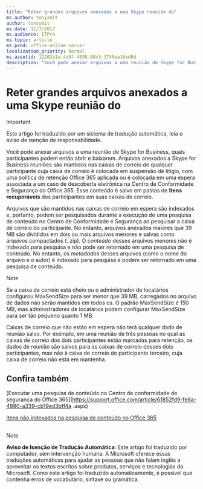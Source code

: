 ```yaml
---
title: "Reter grandes arquivos anexados a uma Skype reunião do"
ms.author: tonysmit
author: tonysmit
ms.date: 11/7/2017
ms.audience: ITPro
ms.topic: article
ms.prod: office-online-server
localization_priority: Normal
ms.assetid: 12203a1a-4a9f-4838-88c5-3740ea16ed8d
description: "Você pode anexar arquivos a uma reunião de Skype for Business, quais participantes podem então abrir e baixarem. Arquivos anexados a Skype for Business reuniões são mantidos nas caixas de correio de qualquer participante cuja caixa de correio é colocada em suspensão de litígio, com uma política de retenção Office 365 aplicada ou é colocada em uma espera associada a um caso de descoberta eletrônica na Centro de Conformidade e Segurança do Office 365. Esse conteúdo é salvo em pastas de Itens recuperáveis dos participantes em suas caixas de correio."
---
```


# Reter grandes arquivos anexados a uma Skype reunião do

> [!IMPORTANT]
> Este artigo foi traduzido por um sistema de tradução automática, leia o aviso de isenção de responsabilidade.  
  
Você pode anexar arquivos a uma reunião de Skype for Business, quais participantes podem então abrir e baixarem. Arquivos anexados a Skype for Business reuniões são mantidos nas caixas de correio de qualquer participante cuja caixa de correio é colocada em suspensão de litígio, com uma política de retenção Office 365 aplicada ou é colocada em uma espera associada a um caso de descoberta eletrônica na Centro de Conformidade e Segurança do Office 365. Esse conteúdo é salvo em pastas de **Itens recuperáveis** dos participantes em suas caixas de correio.
  
Arquivos que são mantidos nas caixas de correio em espera são indexados e, portanto, podem ser pesquisados durante a execução de uma pesquisa de conteúdo no Centro de Conformidade e Segurança ao pesquisar a caixa de correio do participante. No entanto, arquivos anexados maiores que 39 MB são divididos em dois ou mais arquivos menores e salvas como arquivos compactados (. zip). O  *conteúdo*  desses arquivos menores não é indexado para pesquisa e não pode ser retornado em uma pesquisa de conteúdo. No entanto, os *metadados*  desses arquivos (como o nome do arquivo e o autor) é indexado para pesquisa e podem ser retornado em uma pesquisa de conteúdo.
  
> [!NOTE]
> Se a caixa de correio está cheio ou o administrador de locatários configurou MaxSendSize para ser menor que 39 MB, carregados no arquivo de dados não serão mantidos em todos os. O padrão MaxSendSize é 150 MB, mas administradores de locatários podem configurar MaxSendSize para ser tão pequeno quanto 1 MB. 
  
Caixas de correio que não estão em espera não terá qualquer dado de reunião salvo. Por exemplo, em uma reunião de três pessoas no qual as caixas de correio dos dois participantes estão marcadas para retenção, os dados de reunião são salvos para as caixas de correio desses dois participantes, mas não à caixa de correio do participante terceiro, cuja caixa de correio não está em mantenha.
  
## Confira também

[Executar uma pesquisa de conteúdo no Centro de conformidade de segurança do Office 365](https://support.office.com/article/61852fd9-fe8a-4880-a339-cb19ed3bff4a .aspx)
  
[Itens não indexados na pesquisa de conteúdo no Office 365](https://support.office.com/article/d1691de4-ca0d-446f-a0d0-373a4fc8487b)
  
## 
<a name="MT_Footer"> </a>

> [!NOTE]
> **Aviso de Isenção de Tradução Automática**: Este artigo foi traduzido por computador, sem intervenção humana. A Microsoft oferece essas traduções automáticas para ajudar as pessoas que não falam inglês a aproveitar os textos escritos sobre produtos, serviços e tecnologias da Microsoft. Como este artigo foi traduzido automaticamente, é possível que contenha erros de vocabulário, sintaxe ou gramática. 
  

